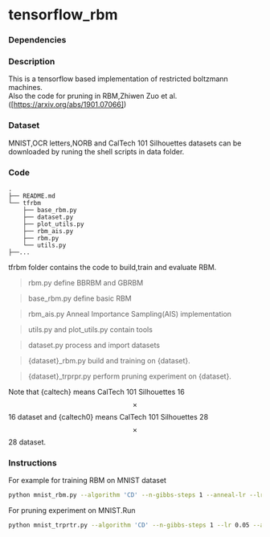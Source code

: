 # tensorflow_rbm

### Dependencies

### Description
This is a tensorflow based implementation of restricted boltzmann machines.
<br>
Also the code for pruning in RBM,Zhiwen Zuo et al.([https://arxiv.org/abs/1901.07066])
<br>

### Dataset
MNIST,OCR letters,NORB and CalTech 101 Silhouettes datasets can be downloaded by runing the shell scripts
in data folder.

### Code
```
.
├── README.md
└── tfrbm
    ├── base_rbm.py
    ├── dataset.py
    ├── plot_utils.py
    ├── rbm_ais.py
    ├── rbm.py
    └── utils.py
├──...

```
tfrbm folder contains the code to build,train and evaluate RBM.

>rbm.py define BBRBM and GBRBM

>base_rbm.py define basic RBM

>rbm_ais.py Anneal Importance Sampling(AIS) implementation

>utils.py and plot_utils.py contain tools 

>dataset.py process and import datasets

>{dataset}_rbm.py build and training on {dataset}.

>{dataset}_trprpr.py perform pruning experiment on {dataset}.

Note that {caltech} means CalTech 101 Silhouettes 16$$\times$$16 dataset and {caltech0} means CalTech 101 Silhouettes 28$$\times$$28 dataset.

### Instructions
For example for training RBM on MNIST dataset

```sh
python mnist_rbm.py --algorithm 'CD' --n-gibbs-steps 1 --anneal-lr --lr 0.05 --save-path='/documents/code/experiments/pruning_rbm/mnist/cd-25-500/' --n-hidden 500 --epochs 249
```

For pruning experiment on MNIST.Run

```sh
python mnist_trprtr.py --algorithm 'CD' --n-gibbs-steps 1 --lr 0.05 --anneal-lr --epochs 249  --save-path='/documents/code/experiments/pruning_rbm/mnist/cd-25-500/'
```

